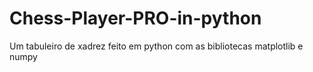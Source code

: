 # Chess-Player-PRO-in-python
Um tabuleiro de xadrez feito em python com as bibliotecas matplotlib e numpy
